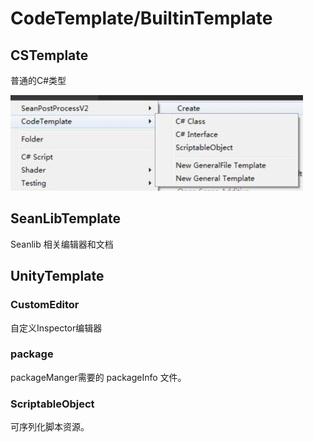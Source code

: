 # CodeTemplate/BuiltinTemplate

## CSTemplate

普通的C#类型

![](img/CsTemplate.jpg)

## SeanLibTemplate

Seanlib 相关编辑器和文档

## UnityTemplate

### CustomEditor 

自定义Inspector编辑器

### package

packageManger需要的 packageInfo 文件。

### ScriptableObject

可序列化脚本资源。